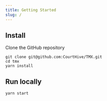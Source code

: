 ```yaml
---
title: Getting Started
slug: /
---
```


## Install

Clone the GitHub repository

```shell
git clone git@github.com:CourtHive/TMX.git
cd tmx
yarn install
```

## Run locally

```shell
yarn start
```
